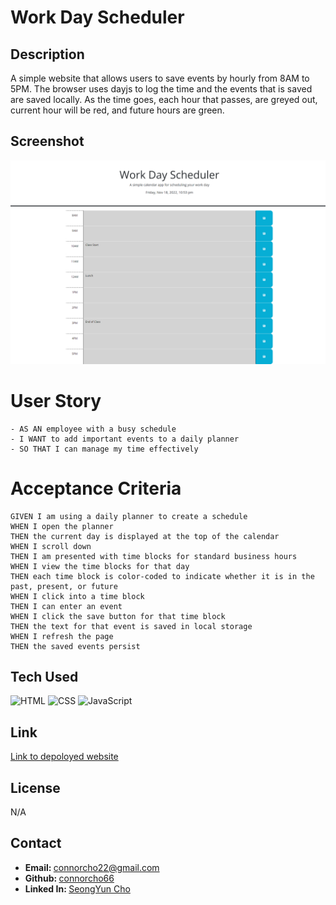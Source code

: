 # Work Day Scheduler

## Description

A simple website that allows users to save events by hourly from 8AM to 5PM. The browser uses dayjs to log the time and the events that is saved are saved locally. As the time goes, each hour that passes, are greyed out, current hour will be red, and future hours are green.

## Screenshot
![web-screenshot](./asset/img/screenshot.png)

# User Story
```
- AS AN employee with a busy schedule
- I WANT to add important events to a daily planner
- SO THAT I can manage my time effectively
```

# Acceptance Criteria
```
GIVEN I am using a daily planner to create a schedule
WHEN I open the planner
THEN the current day is displayed at the top of the calendar
WHEN I scroll down
THEN I am presented with time blocks for standard business hours
WHEN I view the time blocks for that day
THEN each time block is color-coded to indicate whether it is in the past, present, or future
WHEN I click into a time block
THEN I can enter an event
WHEN I click the save button for that time block
THEN the text for that event is saved in local storage
WHEN I refresh the page
THEN the saved events persist
```

## Tech Used

<img src="https://cdn.pixabay.com/photo/2017/08/05/11/16/logo-2582748_1280.png" alt="HTML" style="width:100px;"/>
<img src="https://cdn.pixabay.com/photo/2017/08/05/11/16/logo-2582747_1280.png" alt="CSS" style="width:100px;"/>
<img src="https://www.citypng.com/public/uploads/preview/js-javascript-round-logo-icon-png-11662226392lsrrajcm0y.png" alt="JavaScript" style= "width:100px;">

## Link
<a href="https://connorcho66.github.io/work-day-scheduler/">Link to depoloyed website</a>

## License

N/A

## Contact

<ul>
    <li><b>Email: </b> <a href="connorcho22@gmail.com">connorcho22@gmail.com</a></li>
    <li><b>Github: </b> <a href="https://github.com/connorcho66">connorcho66</a></li>
    <li><b>Linked In: </b> <a href="www.linkedin.com/in/seongyun-cho-89a8a61a0">SeongYun Cho</a></li>
</ul>